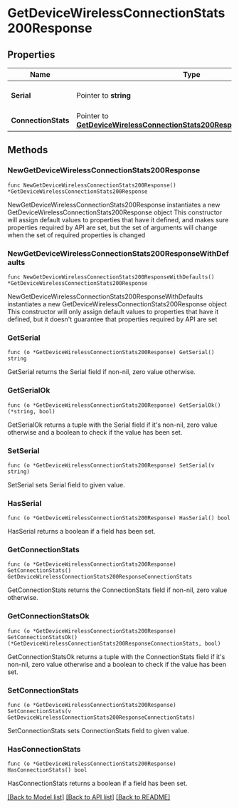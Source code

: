# GetDeviceWirelessConnectionStats200Response

## Properties

Name | Type | Description | Notes
------------ | ------------- | ------------- | -------------
**Serial** | Pointer to **string** | The serial number for the device | [optional] 
**ConnectionStats** | Pointer to [**GetDeviceWirelessConnectionStats200ResponseConnectionStats**](GetDeviceWirelessConnectionStats200ResponseConnectionStats.md) |  | [optional] 

## Methods

### NewGetDeviceWirelessConnectionStats200Response

`func NewGetDeviceWirelessConnectionStats200Response() *GetDeviceWirelessConnectionStats200Response`

NewGetDeviceWirelessConnectionStats200Response instantiates a new GetDeviceWirelessConnectionStats200Response object
This constructor will assign default values to properties that have it defined,
and makes sure properties required by API are set, but the set of arguments
will change when the set of required properties is changed

### NewGetDeviceWirelessConnectionStats200ResponseWithDefaults

`func NewGetDeviceWirelessConnectionStats200ResponseWithDefaults() *GetDeviceWirelessConnectionStats200Response`

NewGetDeviceWirelessConnectionStats200ResponseWithDefaults instantiates a new GetDeviceWirelessConnectionStats200Response object
This constructor will only assign default values to properties that have it defined,
but it doesn't guarantee that properties required by API are set

### GetSerial

`func (o *GetDeviceWirelessConnectionStats200Response) GetSerial() string`

GetSerial returns the Serial field if non-nil, zero value otherwise.

### GetSerialOk

`func (o *GetDeviceWirelessConnectionStats200Response) GetSerialOk() (*string, bool)`

GetSerialOk returns a tuple with the Serial field if it's non-nil, zero value otherwise
and a boolean to check if the value has been set.

### SetSerial

`func (o *GetDeviceWirelessConnectionStats200Response) SetSerial(v string)`

SetSerial sets Serial field to given value.

### HasSerial

`func (o *GetDeviceWirelessConnectionStats200Response) HasSerial() bool`

HasSerial returns a boolean if a field has been set.

### GetConnectionStats

`func (o *GetDeviceWirelessConnectionStats200Response) GetConnectionStats() GetDeviceWirelessConnectionStats200ResponseConnectionStats`

GetConnectionStats returns the ConnectionStats field if non-nil, zero value otherwise.

### GetConnectionStatsOk

`func (o *GetDeviceWirelessConnectionStats200Response) GetConnectionStatsOk() (*GetDeviceWirelessConnectionStats200ResponseConnectionStats, bool)`

GetConnectionStatsOk returns a tuple with the ConnectionStats field if it's non-nil, zero value otherwise
and a boolean to check if the value has been set.

### SetConnectionStats

`func (o *GetDeviceWirelessConnectionStats200Response) SetConnectionStats(v GetDeviceWirelessConnectionStats200ResponseConnectionStats)`

SetConnectionStats sets ConnectionStats field to given value.

### HasConnectionStats

`func (o *GetDeviceWirelessConnectionStats200Response) HasConnectionStats() bool`

HasConnectionStats returns a boolean if a field has been set.


[[Back to Model list]](../README.md#documentation-for-models) [[Back to API list]](../README.md#documentation-for-api-endpoints) [[Back to README]](../README.md)


